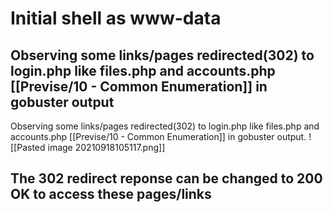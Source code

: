 # Initial shell as www-data
## Observing some links/pages redirected(302) to login.php like files.php and accounts.php [[Previse/10 - Common Enumeration]] in gobuster output
Observing some links/pages redirected(302) to login.php like files.php and accounts.php [[Previse/10 - Common Enumeration]] in gobuster output. 
![[Pasted image 20210918105117.png]]
## The 302 redirect reponse can be changed to 200 OK to access these pages/links

